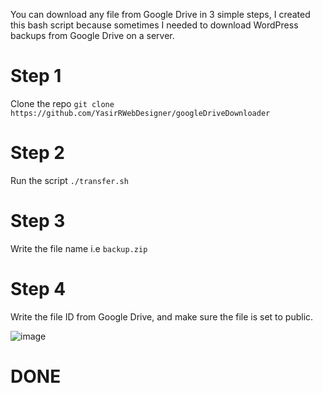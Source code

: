 You can download any file from Google Drive in 3 simple steps, I created this bash script because sometimes I needed to download WordPress backups from Google Drive on a server.
# Step 1 
Clone the repo `git clone https://github.com/YasirRWebDesigner/googleDriveDownloader`
# Step 2
Run the script `./transfer.sh`
# Step 3
Write the file name i.e `backup.zip`
# Step 4
Write the file ID from Google Drive, and make sure the file is set to public.

![image](https://github.com/YasirRWebDesigner/googleDriveDownloader/assets/32537564/0354eac5-46bf-426d-a373-f6c0de56eb88)


# DONE
